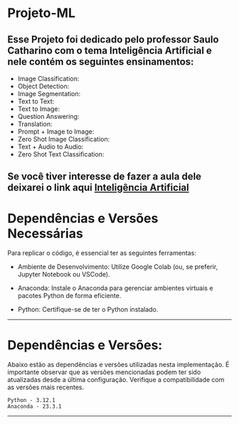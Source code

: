 # Projeto-ML

Esse Projeto foi dedicado pelo professor Saulo Catharino com o tema Inteligência Artificial e nele contém os seguintes ensinamentos:
------

- Image Classification:
- Object Detection:
- Image Segmentation:
- Text to Text:
- Text to Image:
- Question Answering:
- Translation:
- Prompt + Image to Image:
- Zero Shot Image Classification:
- Text + Audio to Audio:
- Zero Shot Text Classification:

Se você tiver interesse de fazer a aula dele deixarei o link aqui [Inteligência Artificial](https://hotmart.com/pt-br/marketplace/produtos/inteligencia-artificial-para-desenvolvedor-preguicoso/C88605120Y)
---
# Dependências e Versões Necessárias

Para replicar o código, é essencial ter as seguintes ferramentas:
  - Ambiente de Desenvolvimento: Utilize Google Colab (ou, se preferir, Jupyter Notebook ou VSCode).

  - Anaconda: Instale o Anaconda para gerenciar ambientes virtuais e pacotes Python de forma eficiente.

  - Python: Certifique-se de ter o Python instalado. 
 
---
# Dependências e Versões:

Abaixo estão as dependências e versões utilizadas nesta implementação. É importante observar que as versões mencionadas podem ter sido atualizadas desde a última configuração. Verifique a compatibilidade com as versões mais recentes.

    Python - 3.12.1
    Anaconda - 23.3.1
---

